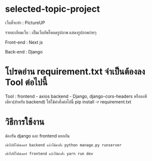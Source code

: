 # selected-topic-project
เว็บที่จะทำ : PictureUP

รายละเอียดเว็บ : เป็นเว็บอัพโหลดรูปภาพ แสดงรูปภาพง่ายๆ

Front-end : Next js

Back-end : Django

# โปรดอ่าน requirement.txt จำเป็นต้องลง Tool ต่อไปนี้ 

Tool :  frontend - axios
	    backend - Django, django-cors-headers
	    หรือลงทีเดียว(สำหรับ backend) ให้ใช้คำสั่งต่อไปนี้
		pip install -r requirement.txt
# วิธีการใช้งาน 
ต้องรัน django และ frontend แยกกัน

	เข้าไปที่โฟล์เดอร์ backend แล้วใช้คำสั่ง python manage.py runserver

	เข้าไปที่โฟล์เดอร์ frontend แล้วใช้คำสั่ง yarn run dev
